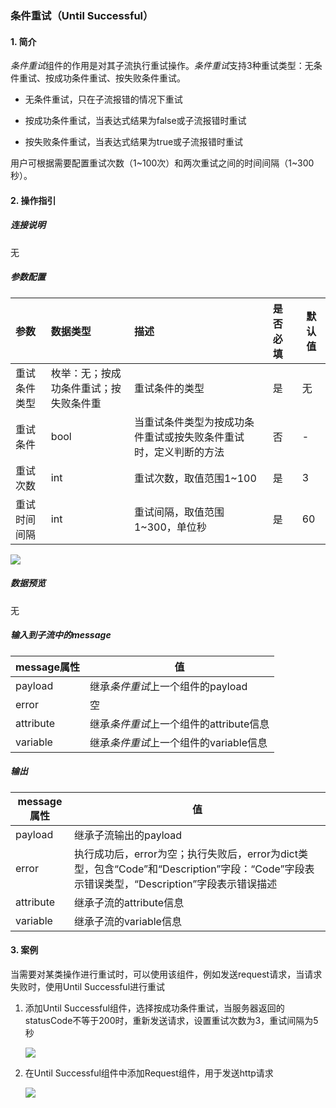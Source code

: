 ### 条件重试（Until Successful）

#### 1. 简介

*条件重试*组件的作用是对其子流执行重试操作。*条件重试*支持3种重试类型：无条件重试、按成功条件重试、按失败条件重试。

- 无条件重试，只在子流报错的情况下重试

- 按成功条件重试，当表达式结果为false或子流报错时重试

- 按失败条件重试，当表达式结果为true或子流报错时重试

用户可根据需要配置重试次数（1~100次）和两次重试之间的时间间隔（1~300秒）。

#### 2. 操作指引

##### 连接说明

无

##### 参数配置

| 参数         | 数据类型                               | 描述                                                         | 是否必填 | 默认值 |
| :----------- | :------------------------------------- | :----------------------------------------------------------- | :------- | ------ |
| 重试条件类型 | 枚举：无；按成功条件重试；按失败条件重 | 重试条件的类型                                               | 是       | 无     |
| 重试条件     | bool                                   | 当重试条件类型为按成功条件重试或按失败条件重试时，定义判断的方法 | 否       | -      |
| 重试次数     | int                                    | 重试次数，取值范围1~100                                      | 是       | 3      |
| 重试时间间隔 | int                                    | 重试间隔，取值范围1~300，单位秒                              | 是       | 60     |

![](https://qcloudimg.tencent-cloud.cn/raw/56e6e49a1457a6d01b539a87bdd5d11c.jpg)

##### 数据预览

无

##### 输入到子流中的message

| message属性 | 值                                      |
| ----------- | --------------------------------------- |
| payload     | 继承*条件重试*上一个组件的payload       |
| error       | 空                                      |
| attribute   | 继承*条件重试*上一个组件的attribute信息 |
| variable    | 继承*条件重试*上一个组件的variable信息  |

##### 输出

| message属性 | 值                                                           |
| ----------- | ------------------------------------------------------------ |
| payload     | 继承子流输出的payload                                        |
| error       | 执行成功后，error为空；执行失败后，error为dict类型，包含“Code”和“Description”字段：“Code”字段表示错误类型，“Description”字段表示错误描述 |
| attribute   | 继承子流的attribute信息                                      |
| variable    | 继承子流的variable信息                                       |

#### 3. 案例

当需要对某类操作进行重试时，可以使用该组件，例如发送request请求，当请求失败时，使用Until Successful进行重试

1. 添加Until Successful组件，选择按成功条件重试，当服务器返回的statusCode不等于200时，重新发送请求，设置重试次数为3，重试间隔为5秒

   ![](https://qcloudimg.tencent-cloud.cn/raw/b69a83aea60a0348b586006072cad5dd.jpg)

2. 在Until Successful组件中添加Request组件，用于发送http请求

   ![](https://qcloudimg.tencent-cloud.cn/raw/c278d84b7f28b4b82a627e875c102b3f.jpg)
